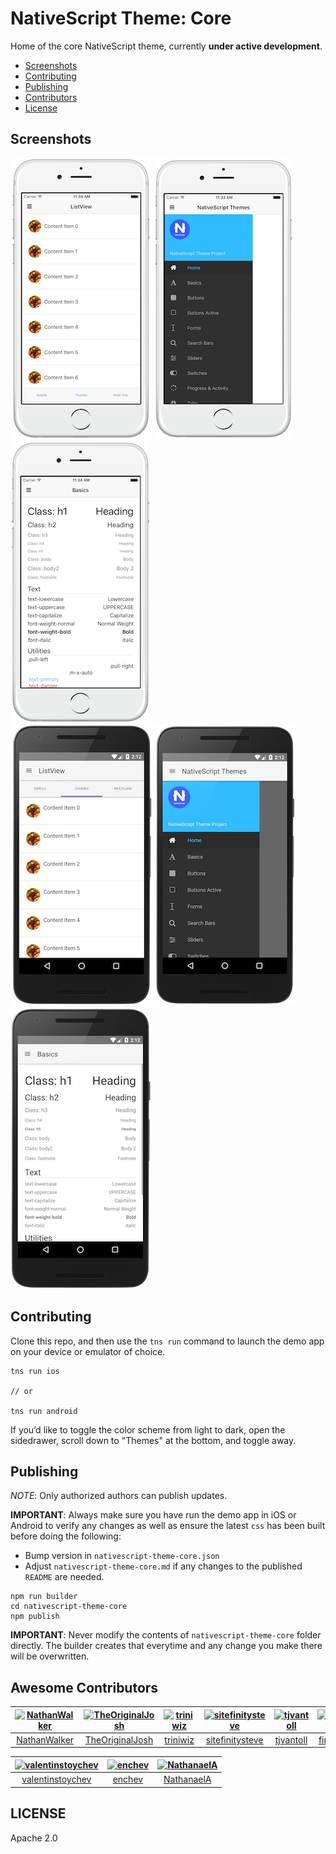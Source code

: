 # NativeScript Theme: Core

Home of the core NativeScript theme, currently **under active development**.

- [Screenshots](#screenshots)
- [Contributing](#contributing)
- [Publishing](#publishing)
- [Contributors](#awesome-contributors)
- [License](#license)

## Screenshots

![](screenshots/ios-1.png)
![](screenshots/ios-2.png)
![](screenshots/ios-3.png)
<br>
![](screenshots/android-1.png)
![](screenshots/android-2.png)
![](screenshots/android-3.png)

## Contributing

Clone this repo, and then use the `tns run` command to launch the demo app on your device or emulator of choice.

```
tns run ios

// or

tns run android
```

If you’d like to toggle the color scheme from light to dark, open the sidedrawer, scroll down to "Themes" at the bottom, and toggle away.

## Publishing

*NOTE*: Only authorized authors can publish updates.

**IMPORTANT**: Always make sure you have run the demo app in iOS or Android to verify any changes as well as ensure the latest `css` has been built before doing the following:

* Bump version in `nativescript-theme-core.json`
* Adjust `nativescript-theme-core.md` if any changes to the published `README` are needed.

```
npm run builder
cd nativescript-theme-core
npm publish
```

**IMPORTANT**: Never modify the contents of `nativescript-theme-core` folder directly. The builder creates that everytime and any change you make there will be overwritten.

## Awesome Contributors

[<img alt="NathanWalker" src="https://avatars.githubusercontent.com/u/457187?v=3&s=117" width="117">](https://github.com/NathanWalker) |[<img alt="TheOriginalJosh" src="https://avatars.githubusercontent.com/u/1486275?v=3&s=117" width="117">](https://github.com/TheOriginalJosh) |[<img alt="triniwiz" src="https://avatars.githubusercontent.com/u/6695919?v=3&s=117" width="117">](https://github.com/triniwiz) |[<img alt="sitefinitysteve" src="https://avatars.githubusercontent.com/u/1542376?v=3&s=117" width="117">](https://github.com/sitefinitysteve) |[<img alt="tjvantoll" src="https://avatars.githubusercontent.com/u/544280?v=3&s=117" width="117">](https://github.com/tjvantoll) |[<img alt="firescript" src="https://avatars.githubusercontent.com/u/1789978?v=3&s=117" width="117">](https://github.com/firescript) |
:---: |:---: |:---: |:---: |:---: |:---: |
[NathanWalker](https://github.com/NathanWalker) |[TheOriginalJosh](https://github.com/TheOriginalJosh) |[triniwiz](https://github.com/triniwiz) |[sitefinitysteve](https://github.com/sitefinitysteve) |[tjvantoll](https://github.com/tjvantoll) |[firescript](https://github.com/firescript) |

[<img alt="valentinstoychev" src="https://avatars.githubusercontent.com/u/4980822?v=3&s=117" width="117">](https://github.com/valentinstoychev) |[<img alt="enchev" src="https://avatars.githubusercontent.com/u/5804953?v=3&s=117" width="117">](https://github.com/enchev) |[<img alt="NathanaelA" src="https://avatars0.githubusercontent.com/u/850871?v=3&s=117" width="117">](https://github.com/NathanaelA) |
:---: |:---: |:---: |
[valentinstoychev](https://github.com/valentinstoychev) |[enchev](https://github.com/enchev) |[NathanaelA](https://github.com/NathanaelA) |

## LICENSE

Apache 2.0
